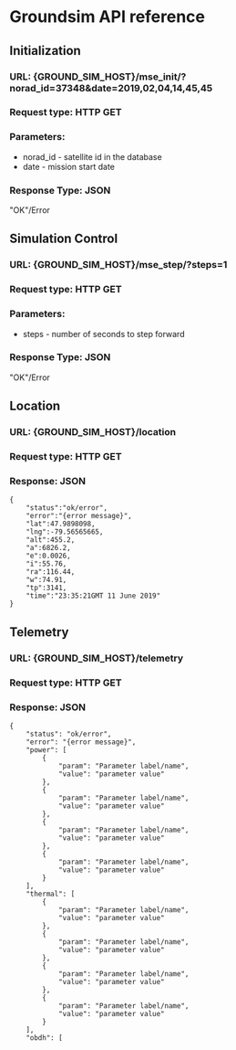 # Groundsim API reference
## Initialization
### URL: {GROUND_SIM_HOST}/mse_init/?norad_id=37348&date=2019,02,04,14,45,45
### Request type: HTTP GET
### Parameters:
* norad_id - satellite id in the database
* date - mission start date
### Response Type: JSON
"OK"/Error

## Simulation Control
### URL: {GROUND_SIM_HOST}/mse_step/?steps=1
### Request type: HTTP GET
### Parameters:
* steps - number of seconds to step forward
### Response Type: JSON
"OK"/Error

## Location
### URL: {GROUND_SIM_HOST}/location
### Request type: HTTP GET
### Response: JSON
```
{
    "status":"ok/error",
    "error":"{error message}",
    "lat":47.9898098,
    "lng":-79.56565665,
    "alt":455.2,
    "a":6826.2,
    "e":0.0026,
    "i":55.76,
    "ra":116.44,
    "w":74.91,
    "tp":3141,
    "time":"23:35:21GMT 11 June 2019"
}
```

## Telemetry
### URL: {GROUND_SIM_HOST}/telemetry
### Request type: HTTP GET
### Response: JSON
```
{
    "status": "ok/error",
    "error": "{error message}",
    "power": [
        {
            "param": "Parameter label/name",
            "value": "parameter value"
        },
        {
            "param": "Parameter label/name",
            "value": "parameter value"
        },
        {
            "param": "Parameter label/name",
            "value": "parameter value"
        },
        {
            "param": "Parameter label/name",
            "value": "parameter value"
        }
    ],
    "thermal": [
        {
            "param": "Parameter label/name",
            "value": "parameter value"
        },
        {
            "param": "Parameter label/name",
            "value": "parameter value"
        },
        {
            "param": "Parameter label/name",
            "value": "parameter value"
        },
        {
            "param": "Parameter label/name",
            "value": "parameter value"
        }
    ],
    "obdh": [
   ```

